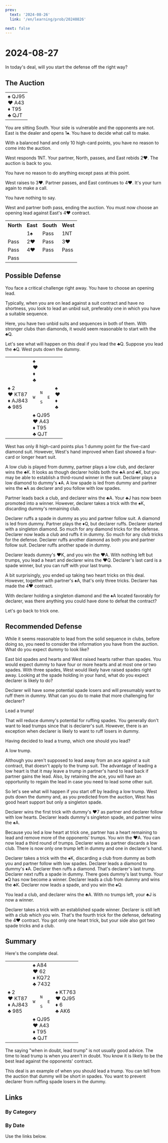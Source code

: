 ```yaml
---
prev:
  text: '2024-08-26'
  link: '/en/learning/prob/20240826'

next: false
---
```


# 2024-08-27

In today's deal, will you start the defense off the right way?

<Badge type="tip" text="Defense"/>

## The Auction

<table class="hand">
	<tr>
		<td>♠ QJ95<br>♥ A43<br>♦ T95<br>♣ QJT</td>
	</tr>
</table>

You are sitting South. Your side is vulnerable and the opponents are not. East is the dealer and opens 1♠. You have to decide what call to make.

With a balanced hand and only 10 high-card points, you have no reason to come into the auction.

West responds 1NT. Your partner, North, passes, and East rebids 2♥. The auction is back to you.

You have no reason to do anything except pass at this point.

West raises to 3♥. Partner passes, and East continues to 4♥. It's your turn again to make a call.

You have nothing to say.

West and partner both pass, ending the auction. You must now choose an opening lead against East's 4♥ contract.

<table class="auction">
	<tr>
		<th>North</th>
		<th>East</th>
		<th>South</th>
		<th>West</th>
	</tr>
	<tr>
		<td></td>
		<td>1♠</td>
		<td>Pass</td>
		<td>1NT</td>
	</tr>
	<tr>
		<td>Pass</td>
		<td>2♥</td>
		<td>Pass</td>
		<td>3♥</td>
	</tr>
	<tr>
		<td>Pass</td>
		<td>4♥</td>
		<td>Pass</td>
		<td>Pass</td>
	</tr>
	<tr>
		<td>Pass</td>
		<td></td>
		<td></td>
		<td></td>
	</tr>
</table>

## Possible Defense

You face a critical challenge right away. You have to choose an opening lead. 

Typically, when you are on lead against a suit contract and have no shortness, you look to lead an unbid suit, preferably one in which you have a suitable sequence.

Here, you have two unbid suits and sequences in both of them. With stronger clubs than diamonds, it would seem reasonable to start with the ♣Q.

Let's see what will happen on this deal if you lead the ♣Q. Suppose you lead the ♣Q. West puts down the dummy.

<table class="deal">
	<tr>
		<td></td>
		<td>♠ <br>♥ <br>♦ <br>♣ </td>
		<td></td>
	</tr>
	<tr>
		<td>♠ 2<br>♥ KT87<br>♦ AJ843<br>♣ 985</td>
		<td><pre>   N<br>W     E<br>   S</pre></td>
		<td>♠ <br>♥ <br>♦ <br>♣ </td>
	</tr>
	<tr>
		<td></td>
		<td>♠ QJ95<br>♥ A43<br>♦ T95<br>♣ QJT</td>
		<td></td>
	</tr>
</table>

West has only 8 high-card points plus 1 dummy point for the five-card diamond suit. However, West's hand improved when East showed a four-card or longer heart suit.

A low club is played from dummy, partner plays a low club, and declarer wins the ♣K. It looks as though declarer holds both the ♣A and ♣K, but you may be able to establish a third-round winner in the suit. Declarer plays a low diamond to dummy's ♦A. A low spade is led from dummy and partner wins the ♠A as declarer and you follow with low spades.

Partner leads back a club, and declarer wins the ♣A. Your ♣J has now been promoted into a winner. However, declarer takes a trick with the ♠K, discarding dummy's remaining club.

Declarer ruffs a spade in dummy as you and partner follow suit. A diamond is led from dummy. Partner plays the ♦Q, but declarer ruffs. Declarer started with a singleton diamond. So much for any diamond tricks for the defense. Declarer now leads a club and ruffs it in dummy. So much for any club tricks for the defense. Declarer ruffs another diamond as both you and partner follow suit. Declarer ruffs another spade in dummy.

Declarer leads dummy's ♥K, and you win the ♥A. With nothing left but trumps, you lead a heart and declarer wins the ♥Q. Declarer's last card is a spade winner, but you can ruff with your last trump.

A bit surprisingly, you ended up taking two heart tricks on this deal. However, together with partner's ♠A, that's only three tricks. Declarer has made the 4♥ contract.

With declarer holding a singleton diamond and the ♠A located favorably for declarer, was there anything you could have done to defeat the contract?

Let's go back to trick one.

## Recommended Defense

While it seems reasonable to lead from the solid sequence in clubs, before doing so, you need to consider the information you have from the auction. What do you expect dummy to look like?

East bid spades and hearts and West raised hearts rather than spades. You would expect dummy to have four or more hearts and at most one or two spades. With three spades, West would likely have raised spades right away. Looking at the spade holding in your hand, what do you expect declarer is likely to do?

Declarer will have some potential spade losers and will presumably want to ruff them in dummy. What can you do to make that more challenging for declarer?

Lead a trump!

That will reduce dummy's potential for ruffing spades. You generally don't want to lead trumps since that is declarer's suit. However, there is an exception when declarer is likely to want to ruff losers in dummy.

Having decided to lead a trump, which one should you lead?

A low trump.

Although you aren't supposed to lead away from an ace against a suit contract, that doesn't apply to the trump suit. The advantage of leading a low heart is that it may leave a trump in partner's hand to lead back if partner gains the lead. Also, by retaining the ace, you will have an opportunity to regain the lead in case you need to lead some other suit.

So let's see what will happen if you start off by leading a low trump. West puts down the dummy and, as you predicted from the auction, West has good heart support but only a singleton spade.

Declarer wins the first trick with dummy's ♥7 as partner and declarer follow with low hearts. Declarer leads dummy's singleton spade, and partner wins the ♠A.

Because you led a low heart at trick one, partner has a heart remaining to lead and remove more of the opponents' trumps. You win the ♥A. You can now lead a third round of trumps. Declarer wins as partner discards a low club. There is now only one trump left in dummy and one in declarer's hand.

Declarer takes a trick with the ♠K, discarding a club from dummy as both you and partner follow with low spades. Declarer leads a diamond to dummy's ♦A. Declarer then ruffs a diamond. That's declarer's last trump. Declarer next ruffs a spade in dummy. There goes dummy's last trump. Your ♠Q has now become a winner. Declarer leads a club from dummy and wins the ♣K. Declarer now leads a spade, and you win the ♠Q.

You lead a club, and declarer wins the ♣A. With no trumps left, your ♣J is now a winner.

Declarer takes a trick with an established spade winner. Declarer is still left with a club which you win. That's the fourth trick for the defense, defeating the 4♥ contract. You got only one heart trick, but your side also got two spade tricks and a club.

## Summary

Here's the complete deal.

<table class="deal">
	<tr>
		<td></td>
		<td>♠ A84<br>♥ 62<br>♦ KQ72<br>♣ 7432</td>
		<td></td>
	</tr>
	<tr>
		<td>♠ 2<br>♥ KT87<br>♦ AJ843<br>♣ 985</td>
		<td><pre>   N<br>W     E<br>   S</pre></td>
		<td>♠ KT763<br>♥ QJ95<br>♦ 6<br>♣ AK6</td>
	</tr>
	<tr>
		<td></td>
		<td>♠ QJ95<br>♥ A43<br>♦ T95<br>♣ QJT</td>
		<td></td>
	</tr>
</table>

The saying "when in doubt, lead trump" is not usually good advice. The time to lead trump is when you aren't in doubt. You know it is likely to be the best lead against the opponents' contract.

This deal is an example of when you should lead a trump. You can tell from the auction that dummy will be short in spades. You want to prevent declarer from ruffing spade losers in the dummy.

## Links

[<Badge type="tip" text="Go to Practice"/>](/en/practice/prob/20240827)

### By Category

[<Badge type="tip" text="<--"/>](/en/learning/prob/20240820)
[<Badge type="tip" text="Calendar"/>](/en/learning/calendar/202408)
[<Badge type="info" text="-->"/>](/en/learning/prob/20240827#links)

### By Date

Use the links below.